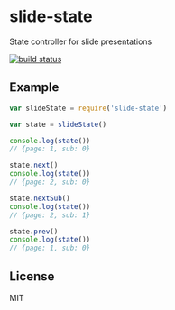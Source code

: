 # slide-state

State controller for slide presentations

[![build status](http://img.shields.io/travis/timhudson/slide-state.svg?style=flat)](http://travis-ci.org/timhudson/slide-state)

## Example

``` js
var slideState = require('slide-state')

var state = slideState()

console.log(state())
// {page: 1, sub: 0}

state.next()
console.log(state())
// {page: 2, sub: 0}

state.nextSub()
console.log(state())
// {page: 2, sub: 1}

state.prev()
console.log(state())
// {page: 1, sub: 0}
```

## License

MIT
